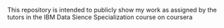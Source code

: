 This repository is intended to publicly show my work as assigned by the tutors in the IBM Data Sience Specialization course on coursera

